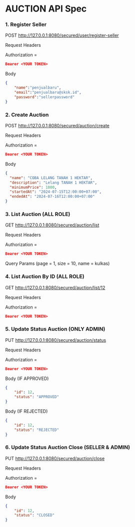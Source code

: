 # AUCTION API Spec

### 1. Register Seller

POST http://127.0.0.1:8080/secured/user/register-seller

Request Headers

Authorization =
```json lines
Bearer <YOUR TOKEN>
```

Body

```json
{
    "name":"penjualbaru",
    "email":"penjualbaru@sksk.id",
    "password":"sellerpassword"
}
```

### 2. Create Auction

POST http://127.0.0.1:8080/secured/auction/create

Request Headers

Authorization =
```json lines
Bearer <YOUR TOKEN>
```

Body

```json
{
  "name": "COBA LELANG TANAH 1 HEKTAR",
  "description": "Lelang TANAH 1 HEKTAR",
  "minimumPrice": 1000,
  "startedAt": "2024-07-15T12:00:00+07:00",
  "endedAt": "2024-07-16T12:00:00+07:00"
}
```

### 3. List Auction (ALL ROLE)

GET http://127.0.0.1:8080/secured/auction/list

Request Headers

Authorization =
```json lines
Bearer <YOUR TOKEN>
```

Query Params (page = 1, size = 10, name = kulkas)

### 4. List Auction By ID (ALL ROLE)

GET http://127.0.0.1:8080/secured/auction/list/12

Request Headers

Authorization =
```json lines
Bearer <YOUR TOKEN>
```

### 5. Update Status Auction (ONLY ADMIN)

PUT http://127.0.0.1:8080/secured/auction/status

Request Headers

Authorization =
```json lines
Bearer <YOUR TOKEN>
```

Body (IF APPROVED)

```json
{
    "id": 12,
    "status": "APPROVED"
}
```

Body (IF REJECTED)

```json
{
    "id": 12,
    "status": "REJECTED"
}
```

### 6. Update Status Auction Close (SELLER & ADMIN)

PUT http://127.0.0.1:8080/secured/auction/close

Request Headers

Authorization =
```json lines
Bearer <YOUR TOKEN>
```

Body

```json
{
    "id": 12,
    "status": "CLOSED"
}
```